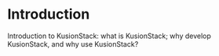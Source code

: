 # Introduction

Introduction to KusionStack: what is KusionStack; why develop KusionStack, and why use KusionStack?
